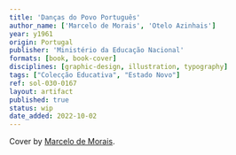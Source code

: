 ```yaml
---
title: 'Danças do Povo Português'
author_name: ['Marcelo de Morais', 'Otelo Azinhais']
year: y1961
origin: Portugal
publisher: 'Ministério da Educação Nacional'
formats: [book, book-cover]
disciplines: [graphic-design, illustration, typography]
tags: ["Colecção Educativa", "Estado Novo"]
ref: sol-030-0167
layout: artifact
published: true
status: wip
date_added: 2022-10-02
---
```

Cover by <a class="text cat-link author" href="/authors/Marcelo de Morais/">Marcelo de Morais</a>.
